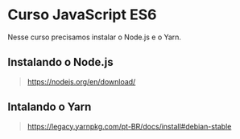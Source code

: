 # Curso JavaScript ES6
Nesse curso precisamos instalar o Node.js e o Yarn.

## Instalando o Node.js
> https://nodejs.org/en/download/

## Intalando o Yarn
> https://legacy.yarnpkg.com/pt-BR/docs/install#debian-stable
